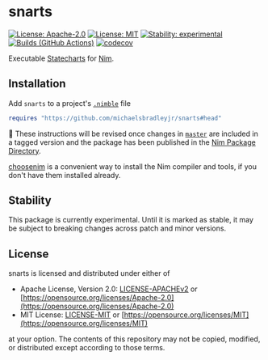 # snarts

<!-- [![Nimble Package: snarts](https://img.shields.io/github/v/tag/michaelsbradleyjr/snarts?filter=v*&logo=Nim&label=nimble&labelColor=black&color=f3d400)](https://nimble.directory/pkg/snarts) -->
[![License: Apache-2.0](https://img.shields.io/badge/License-Apache%202.0-blue.svg)](https://opensource.org/licenses/Apache-2.0)
[![License: MIT](https://img.shields.io/badge/License-MIT-blue.svg)](https://opensource.org/licenses/MIT)
[![Stability: experimental](https://img.shields.io/badge/Stability-experimental-orange.svg)](#stability)
[![Builds (GitHub Actions)](https://github.com/michaelsbradleyjr/snarts/actions/workflows/builds.yml/badge.svg?branch=master)](https://github.com/michaelsbradleyjr/snarts/actions?query=workflow%3ABuilds+branch%3Amaster)
[![codecov](https://codecov.io/github/michaelsbradleyjr/snarts/branch/master/graph/badge.svg?token=AROG63USFC)](https://codecov.io/github/michaelsbradleyjr/snarts)

Executable [Statecharts](https://en.wikipedia.org/wiki/State_diagram#Harel_statechart) for [Nim](https://nim-lang.org).

## Installation

<!-- Add [`snarts`](https://nimble.directory/pkg/snarts) to a project's [`.nimble`](https://github.com/nim-lang/nimble#readme) file -->

Add `snarts` to a project's [`.nimble`](https://github.com/nim-lang/nimble#readme) file

```nim
requires "https://github.com/michaelsbradleyjr/snarts#head"
```

:construction: These instructions will be revised once changes in [`master`](https://github.com/michaelsbradleyjr/snarts/tree/master) are included in a tagged version and the package has been published in the [Nim Package Directory](https://nimble.directory/).

[choosenim](https://github.com/dom96/choosenim#readme) is a convenient way to install the Nim compiler and tools, if you don't have them installed already.

## Stability

This package is currently experimental. Until it is marked as stable, it may be subject to breaking changes across patch and minor versions.

## License

snarts is licensed and distributed under either of

* Apache License, Version 2.0: [LICENSE-APACHEv2](LICENSE-APACHEv2) or [https://opensource.org/licenses/Apache-2.0](https://opensource.org/licenses/Apache-2.0)
* MIT License: [LICENSE-MIT](LICENSE-MIT) or [https://opensource.org/licenses/MIT](https://opensource.org/licenses/MIT)

at your option. The contents of this repository may not be copied, modified, or distributed except according to those terms.
